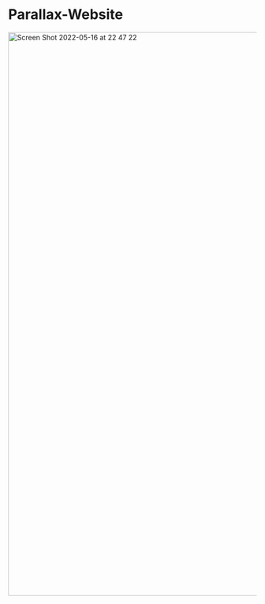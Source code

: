 # Parallax-Website

<img width="1142" alt="Screen Shot 2022-05-16 at 22 47 22" src="https://user-images.githubusercontent.com/101603320/168679877-594ca81f-4f0f-4595-9d04-af712c7b7d03.png">
